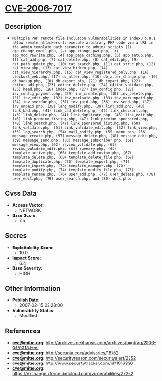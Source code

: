 
# [CVE-2006-7017](http://archives.neohapsis.com/archives/bugtraq/2006-06/0318.html)

## Description

- `Multiple PHP remote file inclusion vulnerabilities in Indexu 5.0.1 allow remote attackers to execute arbitrary PHP code via a URL in the admin_template_path parameter to admin/ scripts (1) app_change_email.php, (2) app_change_pwd.php, (3) app_mod_rewrite.php, (4) app_page_caching.php, (5) app_setup.php, (6) cat_add.php, (7) cat_delete.php, (8) cat_edit.php, (9) cat_path_update.php, (10) cat_search.php, (11) cat_struc.php, (12) cat_view.php, (13) cat_view_hidden.php, (14) cat_view_hierarchy.php, (15) cat_view_registered_only.php, (16) checkurl_web.php, (17) db_alter.php, (18) db_alter_change.php, (19) db_backup.php, (20) db_export.php, (21) db_import.php, (22) editor_add.php, (23) editor_delete.php, (24) editor_validate.php, (25) head.php, (26) index.php, (27) inv_config.php, (28) inv_config_payment.php, (29) inv_create.php, (30) inv_delete.php, (31) inv_edit.php, (32) inv_markpaid.php, (33) inv_markunpaid.php, (34) inv_overdue.php, (35) inv_paid.php, (36) inv_send.php, (37) inv_unpaid.php, (38) lang_modify.php, (39) link_add.php, (40) link_bad.php, (41) link_bad_delete.php, (42) link_checkurl.php, (43) link_delete.php, (44) link_duplicate.php, (45) link_edit.php, (46) link_premium_listing.php, (47) link_premium_sponsored.php, (48) link_search.php, (49) link_sponsored_listing.php, (50) link_validate.php, (51) link_validate_edit.php, (52) link_view.php, (53) log_search.php, (54) mail_modify.php, (55) menu.php, (56) message_create.php, (57) message_delete.php, (58) message_edit.php, (59) message_send.php, (60) message_subscriber.php, (61) message_view.php, (62) review_validate.php, (63) review_validate_edit.php, (64) summary.php, (65) template_active.php, (66) template_add_custom.php, (67) template_delete.php, (68) template_delete_file.php, (69) template_duplicate.php, (70) template_export.php, (71) template_import.php, (72) template_manager.php, (73) template_modify.php, (74) template_modify_file.php, (75) template_rename.php, (76) user_add.php, (77) user_delete.php, (78) user_edit.php, (79) user_search.php, and (80) whos.php.`

## Cvss Data

- **Access Vector**:
  - NETWORK
- **Base Score**:
  - 7.5

## Scores

- **Exploitability Score**:
  - 10.0
- **Impact Score**:
  - 6.4
- **Base Severity**:
  - HIGH

## Other Information

- **Publish Date**:
  - 2007-02-15 02:28:00
- **Vulnerability Status**:
  - Modified

## References

- **cve@mitre.org**: http://archives.neohapsis.com/archives/bugtraq/2006-06/0318.html
- **cve@mitre.org**: http://secunia.com/advisories/18752
- **cve@mitre.org**: http://securityreason.com/securityalert/2252
- **cve@mitre.org**: http://www.securitytracker.com/id?1016330
- **cve@mitre.org**: https://exchange.xforce.ibmcloud.com/vulnerabilities/27262
